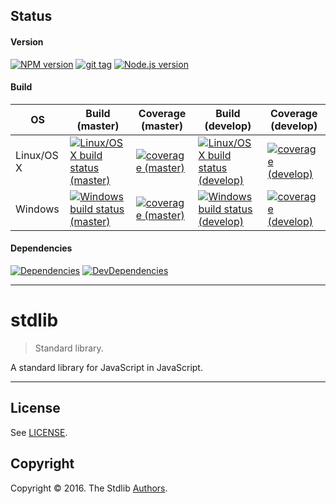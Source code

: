 <!-- <badges> -->
## Status

#### Version

[![NPM version][npm-image]][npm-url] [![git tag][tag-image]][tag-url] [![Node.js version][node-image]][node-url]

#### Build

| OS | Build (master) | Coverage (master) | Build (develop) | Coverage (develop) |
| --- | --- | --- | --- | --- |
| Linux/OS X | [![Linux/OS X build status (master)][build-image-master]][build-url-master] | [![coverage (master)][coverage-image-master]][coverage-url-master] | [![Linux/OS X build status (develop)][build-image-develop]][build-url-develop] | [![coverage (develop)][coverage-image-develop]][coverage-url-develop]
| Windows | [![Windows build status (master)][windows-build-image-master]][windows-build-url-master] | [![coverage (master)][coverage-image-master]][coverage-url-master] | [![Windows build status (develop)][windows-build-image-develop]][windows-build-url-develop] | [![coverage (develop)][coverage-image-develop]][coverage-url-develop] |


#### Dependencies

[![Dependencies][dependencies-image]][dependencies-url] [![DevDependencies][dev-dependencies-image]][dev-dependencies-url]

---
<!-- </badges> -->

stdlib
===
> Standard library.

A standard library for JavaScript in JavaScript.


---
## License

See [LICENSE][license].


## Copyright

Copyright &copy; 2016. The Stdlib [Authors][authors].


<!-- <links> -->

[npm-image]: http://img.shields.io/npm/v/@stdlib-js/stdlib.svg
[npm-url]: https://npmjs.org/package/@stdlib-js/stdlib

[tag-image]: https://img.shields.io/github/tag/stdlib-js/stdlib.svg
[tag-url]: https://github.com/stdlib-js/stdlib/tags

[node-image]: http://img.shields.io/node/v/@stdlib-js/stdlib.svg
[node-url]: https://github.com/@stdlib-js/stdlib

[build-image-master]: http://img.shields.io/travis/stdlib-js/stdlib/master.svg
[build-url-master]: https://travis-ci.org/stdlib-js/stdlib

[build-image-develop]: http://img.shields.io/travis/stdlib-js/stdlib/develop.svg
[build-url-develop]: https://travis-ci.org/stdlib-js/stdlib

[windows-build-image-master]: https://img.shields.io/appveyor/ci/stdlib-js/stdlib/master.svg
[windows-build-url-master]: https://ci.appveyor.com/api/projects/status/github/stdlib-js/stdlib?branch=master&svg=true

[windows-build-image-develop]: https://img.shields.io/appveyor/ci/stdlib-js/stdlib/develop.svg
[windows-build-url-develop]: https://ci.appveyor.com/api/projects/status/github/stdlib-js/stdlib?branch=develop&svg=true

[coverage-image-master]: https://img.shields.io/codecov/c/github/stdlib-js/stdlib/master.svg
[coverage-url-master]: https://codecov.io/github/stdlib-js/stdlib/branch/master

[coverage-image-develop]: https://img.shields.io/codecov/c/github/stdlib-js/stdlib/develop.svg
[coverage-url-develop]: https://codecov.io/github/stdlib-js/stdlib/branch/develop

[dependencies-image]: http://img.shields.io/david/stdlib-js/stdlib/develop.svg
[dependencies-url]: https://david-dm.org/stdlib-js/stdlib/develop

[dev-dependencies-image]: http://img.shields.io/david/dev/stdlib-js/stdlib/develop.svg
[dev-dependencies-url]: https://david-dm.org/stdlib-js/stdlib/develop#info=devDependencies

[authors]: https://github.com/stdlib-js/stdlib/graphs/contributors
[license]: https://raw.githubusercontent.com/stdlib-js/stdlib/master/LICENSE

<!-- </links> -->

